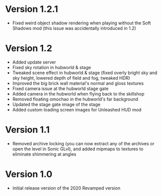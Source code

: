 # Version 1.2.1

* Fixed weird object shadow rendering when playing without the Soft Shadows mod (this issue was accidentally introduced in 1.2)

# Version 1.2

* Added update server
* Fixed sky rotation in hubworld & stage
* Tweaked scene effect in hubworld & stage (fixed overly bright sky and sky height, lowered depth of field and fog, tweaked HDR)
* Improved the big brick wall material's normal and gloss textures
* Fixed camera issue at the hubworld stage gate
* Added camera in the hubworld when flying back to the skillshop
* Removed floating omochao in the hubworld's far background
* Updated the stage gate image of the stage
* Added custom loading screen images for Unleashed HUD mod

# Version 1.1

* Removed archive locking (you can now extract any of the archives or open the level in Sonic GLvl), and added mipmaps to textures to eliminate shimmering at angles

# Version 1.0

* Initial release version of the 2020 Revamped version